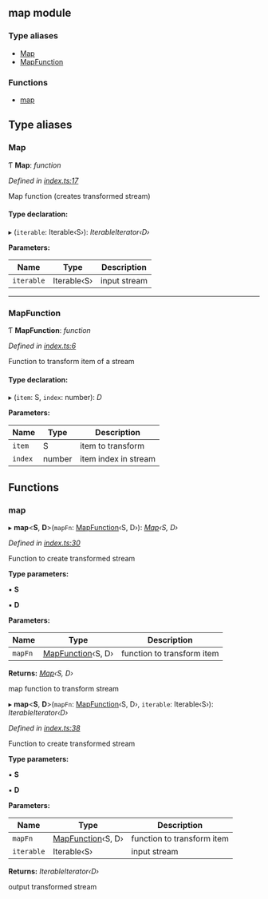 ## map module

### Type aliases

* [Map](README.md#map)
* [MapFunction](README.md#mapfunction)

### Functions

* [map](README.md#map)

## Type aliases

###  Map

Ƭ **Map**: *function*

*Defined in [index.ts:17](https://github.com/andres-kovalev/pragmatic-streams/blob/08c08d4/src/streams/map/index.ts#L17)*

Map function (creates transformed stream)

#### Type declaration:

▸ (`iterable`: Iterable‹S›): *IterableIterator‹D›*

**Parameters:**

Name | Type | Description |
------ | ------ | ------ |
`iterable` | Iterable‹S› | input stream |

___

###  MapFunction

Ƭ **MapFunction**: *function*

*Defined in [index.ts:6](https://github.com/andres-kovalev/pragmatic-streams/blob/08c08d4/src/streams/map/index.ts#L6)*

Function to transform item of a stream

#### Type declaration:

▸ (`item`: S, `index`: number): *D*

**Parameters:**

Name | Type | Description |
------ | ------ | ------ |
`item` | S | item to transform |
`index` | number | item index in stream |

## Functions

###  map

▸ **map**<**S**, **D**>(`mapFn`: [MapFunction](README.md#mapfunction)‹S, D›): *[Map](README.md#map)‹S, D›*

*Defined in [index.ts:30](https://github.com/andres-kovalev/pragmatic-streams/blob/08c08d4/src/streams/map/index.ts#L30)*

Function to create transformed stream

**Type parameters:**

▪ **S**

▪ **D**

**Parameters:**

Name | Type | Description |
------ | ------ | ------ |
`mapFn` | [MapFunction](README.md#mapfunction)‹S, D› | function to transform item |

**Returns:** *[Map](README.md#map)‹S, D›*

map function to transform stream

▸ **map**<**S**, **D**>(`mapFn`: [MapFunction](README.md#mapfunction)‹S, D›, `iterable`: Iterable‹S›): *IterableIterator‹D›*

*Defined in [index.ts:38](https://github.com/andres-kovalev/pragmatic-streams/blob/08c08d4/src/streams/map/index.ts#L38)*

Function to create transformed stream

**Type parameters:**

▪ **S**

▪ **D**

**Parameters:**

Name | Type | Description |
------ | ------ | ------ |
`mapFn` | [MapFunction](README.md#mapfunction)‹S, D› | function to transform item |
`iterable` | Iterable‹S› | input stream |

**Returns:** *IterableIterator‹D›*

output transformed stream
